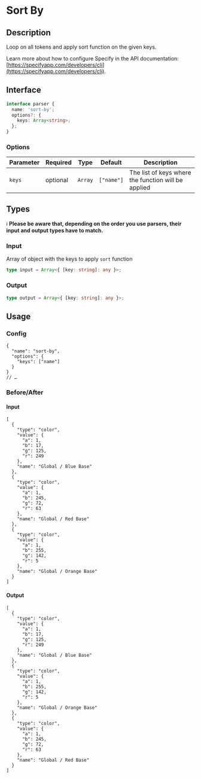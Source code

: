 # Sort By

## Description

Loop on all tokens and apply sort function on the given keys.

Learn more about how to configure Specify in the API documentation: [https://specifyapp.com/developers/cli](https://specifyapp.com/developers/cli).

## Interface

```ts
interface parser {
  name: 'sort-by';
  options?: {
    keys: Array<string>;
  };
}
```

### Options

| Parameter | Required | Type    | Default    | Description                                         |
| --------- | -------- | ------- | ---------- | --------------------------------------------------- |
| `keys`    | optional | `Array` | `["name"]` | The list of keys where the function will be applied |

## Types

ℹ️ **Please be aware that, depending on the order you use parsers, their input and output types have to match.**

### Input

Array of object with the keys to apply `sort` function

```ts
type input = Array<{ [key: string]: any }>;
```

### Output

```ts
type output = Array<{ [key: string]: any }>;
```

## Usage

### Config

```jsonc
{
  "name": "sort-by",
  "options": {
    "keys": ["name"]
  }
}
// …
```

### Before/After

#### Input

```jsonc
[
  {
    "type": "color",
    "value": {
      "a": 1,
      "b": 17,
      "g": 125,
      "r": 249
    },
    "name": "Global / Blue Base"
  },
  {
    "type": "color",
    "value": {
      "a": 1,
      "b": 245,
      "g": 72,
      "r": 63
    },
    "name": "Global / Red Base"
  },
  {
    "type": "color",
    "value": {
      "a": 1,
      "b": 255,
      "g": 142,
      "r": 5
    },
    "name": "Global / Orange Base"
  }
]
```

#### Output

```jsonc
[
  {
    "type": "color",
    "value": {
      "a": 1,
      "b": 17,
      "g": 125,
      "r": 249
    },
    "name": "Global / Blue Base"
  },
  {
    "type": "color",
    "value": {
      "a": 1,
      "b": 255,
      "g": 142,
      "r": 5
    },
    "name": "Global / Orange Base"
  },
  {
    "type": "color",
    "value": {
      "a": 1,
      "b": 245,
      "g": 72,
      "r": 63
    },
    "name": "Global / Red Base"
  }
]
```
